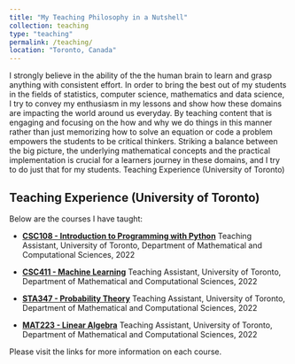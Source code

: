 ```yaml
---
title: "My Teaching Philosophy in a Nutshell"
collection: teaching
type: "teaching"
permalink: /teaching/
location: "Toronto, Canada"
---
```


I strongly believe in the ability of the the human brain to learn and grasp anything with consistent effort. In order to bring the best out of my students in the fields of statistics, computer science, mathematics and data science, I try to convey my enthusiasm in my lessons and show how these domains are impacting the world around us everyday. By teaching content that is engaging and focusing on the how and why we do things in this manner rather than just memorizing how to solve an equation or code a problem empowers the students to be critical thinkers. Striking a balance between the big picture, the underlying mathematical concepts and the practical implementation is crucial for a learners journey in these domains, and I try to do just that for my students.
Teaching Experience (University of Toronto)

## Teaching Experience (University of Toronto)

Below are the courses I have taught:

- [**CSC108 - Introduction to Programming with Python**](http://www.cs.toronto.edu/~rgrosse/courses/csc108_f18/)
  Teaching Assistant, University of Toronto, Department of Mathematical and Computational Sciences, 2022

- [**CSC411 - Machine Learning**](http://www.cs.toronto.edu/~rgrosse/courses/csc411_f18/)
  Teaching Assistant, University of Toronto, Department of Mathematical and Computational Sciences, 2022

- [**STA347 - Probability Theory**](http://www.cs.toronto.edu/~rgrosse/courses/sta347_f18/)
  Teaching Assistant, University of Toronto, Department of Mathematical and Computational Sciences, 2022

- [**MAT223 - Linear Algebra**](http://www.cs.toronto.edu/~rgrosse/courses/mat223_f18/)
  Teaching Assistant, University of Toronto, Department of Mathematical and Computational Sciences, 2022

Please visit the links for more information on each course.